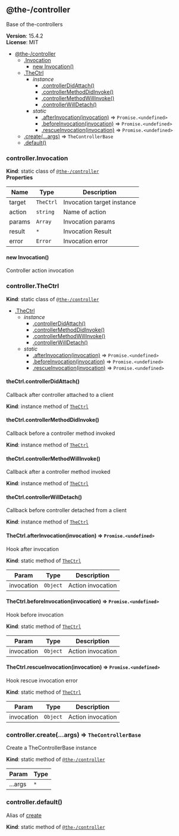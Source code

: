 <!--- Code generated by @the-/script-doc. DO NOT EDIT. -->

<a name="module_@the-/controller"></a>

## @the-/controller
Base of the-controllers

**Version**: 15.4.2  
**License**: MIT  

* [@the-/controller](#module_@the-/controller)
    * [.Invocation](#module_@the-/controller.Invocation)
        * [new Invocation()](#new_module_@the-/controller.Invocation_new)
    * [.TheCtrl](#module_@the-/controller.TheCtrl)
        * _instance_
            * [.controllerDidAttach()](#module_@the-/controller.TheCtrl+controllerDidAttach)
            * [.controllerMethodDidInvoke()](#module_@the-/controller.TheCtrl+controllerMethodDidInvoke)
            * [.controllerMethodWillInvoke()](#module_@the-/controller.TheCtrl+controllerMethodWillInvoke)
            * [.controllerWillDetach()](#module_@the-/controller.TheCtrl+controllerWillDetach)
        * _static_
            * [.afterInvocation(invocation)](#module_@the-/controller.TheCtrl.afterInvocation) ⇒ <code>Promise.&lt;undefined&gt;</code>
            * [.beforeInvocation(invocation)](#module_@the-/controller.TheCtrl.beforeInvocation) ⇒ <code>Promise.&lt;undefined&gt;</code>
            * [.rescueInvocation(invocation)](#module_@the-/controller.TheCtrl.rescueInvocation) ⇒ <code>Promise.&lt;undefined&gt;</code>
    * [.create(...args)](#module_@the-/controller.create) ⇒ <code>TheControllerBase</code>
    * [.default()](#module_@the-/controller.default)

<a name="module_@the-/controller.Invocation"></a>

### controller.Invocation
**Kind**: static class of [<code>@the-/controller</code>](#module_@the-/controller)  
**Properties**

| Name | Type | Description |
| --- | --- | --- |
| target | <code>TheCtrl</code> | Invocation target instance |
| action | <code>string</code> | Name of action |
| params | <code>Array</code> | Invocation params |
| result | <code>\*</code> | Invocation Result |
| error | <code>Error</code> | Invocation error |

<a name="new_module_@the-/controller.Invocation_new"></a>

#### new Invocation()
Controller action invocation

<a name="module_@the-/controller.TheCtrl"></a>

### controller.TheCtrl
**Kind**: static class of [<code>@the-/controller</code>](#module_@the-/controller)  

* [.TheCtrl](#module_@the-/controller.TheCtrl)
    * _instance_
        * [.controllerDidAttach()](#module_@the-/controller.TheCtrl+controllerDidAttach)
        * [.controllerMethodDidInvoke()](#module_@the-/controller.TheCtrl+controllerMethodDidInvoke)
        * [.controllerMethodWillInvoke()](#module_@the-/controller.TheCtrl+controllerMethodWillInvoke)
        * [.controllerWillDetach()](#module_@the-/controller.TheCtrl+controllerWillDetach)
    * _static_
        * [.afterInvocation(invocation)](#module_@the-/controller.TheCtrl.afterInvocation) ⇒ <code>Promise.&lt;undefined&gt;</code>
        * [.beforeInvocation(invocation)](#module_@the-/controller.TheCtrl.beforeInvocation) ⇒ <code>Promise.&lt;undefined&gt;</code>
        * [.rescueInvocation(invocation)](#module_@the-/controller.TheCtrl.rescueInvocation) ⇒ <code>Promise.&lt;undefined&gt;</code>

<a name="module_@the-/controller.TheCtrl+controllerDidAttach"></a>

#### theCtrl.controllerDidAttach()
Callback after controller attached to a client

**Kind**: instance method of [<code>TheCtrl</code>](#module_@the-/controller.TheCtrl)  
<a name="module_@the-/controller.TheCtrl+controllerMethodDidInvoke"></a>

#### theCtrl.controllerMethodDidInvoke()
Callback before a controller method invoked

**Kind**: instance method of [<code>TheCtrl</code>](#module_@the-/controller.TheCtrl)  
<a name="module_@the-/controller.TheCtrl+controllerMethodWillInvoke"></a>

#### theCtrl.controllerMethodWillInvoke()
Callback after a controller method invoked

**Kind**: instance method of [<code>TheCtrl</code>](#module_@the-/controller.TheCtrl)  
<a name="module_@the-/controller.TheCtrl+controllerWillDetach"></a>

#### theCtrl.controllerWillDetach()
Callback before controller detached from a client

**Kind**: instance method of [<code>TheCtrl</code>](#module_@the-/controller.TheCtrl)  
<a name="module_@the-/controller.TheCtrl.afterInvocation"></a>

#### TheCtrl.afterInvocation(invocation) ⇒ <code>Promise.&lt;undefined&gt;</code>
Hook after invocation

**Kind**: static method of [<code>TheCtrl</code>](#module_@the-/controller.TheCtrl)  

| Param | Type | Description |
| --- | --- | --- |
| invocation | <code>Object</code> | Action invocation |

<a name="module_@the-/controller.TheCtrl.beforeInvocation"></a>

#### TheCtrl.beforeInvocation(invocation) ⇒ <code>Promise.&lt;undefined&gt;</code>
Hook before invocation

**Kind**: static method of [<code>TheCtrl</code>](#module_@the-/controller.TheCtrl)  

| Param | Type | Description |
| --- | --- | --- |
| invocation | <code>Object</code> | Action invocation |

<a name="module_@the-/controller.TheCtrl.rescueInvocation"></a>

#### TheCtrl.rescueInvocation(invocation) ⇒ <code>Promise.&lt;undefined&gt;</code>
Hook rescue invocation error

**Kind**: static method of [<code>TheCtrl</code>](#module_@the-/controller.TheCtrl)  

| Param | Type | Description |
| --- | --- | --- |
| invocation | <code>Object</code> | Action invocation |

<a name="module_@the-/controller.create"></a>

### controller.create(...args) ⇒ <code>TheControllerBase</code>
Create a TheControllerBase instance

**Kind**: static method of [<code>@the-/controller</code>](#module_@the-/controller)  

| Param | Type |
| --- | --- |
| ...args | <code>\*</code> | 

<a name="module_@the-/controller.default"></a>

### controller.default()
Alias of [create](#module_@the-/controller.create)

**Kind**: static method of [<code>@the-/controller</code>](#module_@the-/controller)
